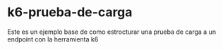 # k6-prueba-de-carga
Este es un ejemplo base de como estrocturar una prueba de carga a un endpoint con la herramienta k6
